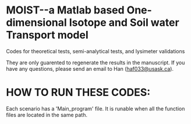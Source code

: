# MOIST--a Matlab based One-dimensional Isotope and Soil water Transport model

Codes for theoretical tests, semi-analytical tests, and lysimeter validations

They are only guarented to regenerate the results in the manuscript.
If you have any questions, please send an email to Han (haf033@usask.ca).

# HOW TO RUN THESE CODES:
Each scenario has a 'Main_program' file. It is runable when all the function files are located in the same path.

